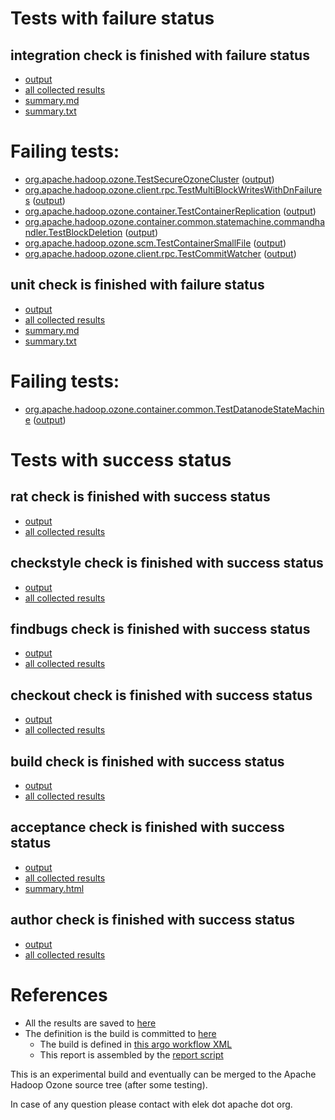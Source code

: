 # Tests with failure status

## integration check is finished with failure status

   * [output](https://raw.githubusercontent.com/elek/ozone-ci/master/pr/pr-hdds-1879-plksr/integration/output.log)
   * [all collected results](https://github.com/elek/ozone-ci/tree/master/pr/pr-hdds-1879-plksr/integration)
   * [summary.md](https://github.com/elek/ozone-ci/tree/master/pr/pr-hdds-1879-plksr/integration/summary.md)
   * [summary.txt](https://github.com/elek/ozone-ci/tree/master/pr/pr-hdds-1879-plksr/integration/summary.txt)

# Failing tests: 

 * [org.apache.hadoop.ozone.TestSecureOzoneCluster](hadoop-ozone/integration-test/org.apache.hadoop.ozone.TestSecureOzoneCluster.txt) ([output](hadoop-ozone/integration-test/org.apache.hadoop.ozone.TestSecureOzoneCluster-output.txt/))
 * [org.apache.hadoop.ozone.client.rpc.TestMultiBlockWritesWithDnFailures](hadoop-ozone/integration-test/org.apache.hadoop.ozone.client.rpc.TestMultiBlockWritesWithDnFailures.txt) ([output](hadoop-ozone/integration-test/org.apache.hadoop.ozone.client.rpc.TestMultiBlockWritesWithDnFailures-output.txt/))
 * [org.apache.hadoop.ozone.container.TestContainerReplication](hadoop-ozone/integration-test/org.apache.hadoop.ozone.container.TestContainerReplication.txt) ([output](hadoop-ozone/integration-test/org.apache.hadoop.ozone.container.TestContainerReplication-output.txt/))
 * [org.apache.hadoop.ozone.container.common.statemachine.commandhandler.TestBlockDeletion](hadoop-ozone/integration-test/org.apache.hadoop.ozone.container.common.statemachine.commandhandler.TestBlockDeletion.txt) ([output](hadoop-ozone/integration-test/org.apache.hadoop.ozone.container.common.statemachine.commandhandler.TestBlockDeletion-output.txt/))
 * [org.apache.hadoop.ozone.scm.TestContainerSmallFile](hadoop-ozone/integration-test/org.apache.hadoop.ozone.scm.TestContainerSmallFile.txt) ([output](hadoop-ozone/integration-test/org.apache.hadoop.ozone.scm.TestContainerSmallFile-output.txt/))
 * [org.apache.hadoop.ozone.client.rpc.TestCommitWatcher](hadoop-ozone/integration-test/org.apache.hadoop.ozone.client.rpc.TestCommitWatcher.txt) ([output](hadoop-ozone/integration-test/org.apache.hadoop.ozone.client.rpc.TestCommitWatcher-output.txt/))

## unit check is finished with failure status

   * [output](https://raw.githubusercontent.com/elek/ozone-ci/master/pr/pr-hdds-1879-plksr/unit/output.log)
   * [all collected results](https://github.com/elek/ozone-ci/tree/master/pr/pr-hdds-1879-plksr/unit)
   * [summary.md](https://github.com/elek/ozone-ci/tree/master/pr/pr-hdds-1879-plksr/unit/summary.md)
   * [summary.txt](https://github.com/elek/ozone-ci/tree/master/pr/pr-hdds-1879-plksr/unit/summary.txt)

# Failing tests: 

 * [org.apache.hadoop.ozone.container.common.TestDatanodeStateMachine](hadoop-hdds/container-service/org.apache.hadoop.ozone.container.common.TestDatanodeStateMachine.txt) ([output](hadoop-hdds/container-service/org.apache.hadoop.ozone.container.common.TestDatanodeStateMachine-output.txt/))


# Tests with success status

## rat check is finished with success status

   * [output](https://raw.githubusercontent.com/elek/ozone-ci/master/pr/pr-hdds-1879-plksr/rat/output.log)
   * [all collected results](https://github.com/elek/ozone-ci/tree/master/pr/pr-hdds-1879-plksr/rat)


## checkstyle check is finished with success status

   * [output](https://raw.githubusercontent.com/elek/ozone-ci/master/pr/pr-hdds-1879-plksr/checkstyle/output.log)
   * [all collected results](https://github.com/elek/ozone-ci/tree/master/pr/pr-hdds-1879-plksr/checkstyle)


## findbugs check is finished with success status

   * [output](https://raw.githubusercontent.com/elek/ozone-ci/master/pr/pr-hdds-1879-plksr/findbugs/output.log)
   * [all collected results](https://github.com/elek/ozone-ci/tree/master/pr/pr-hdds-1879-plksr/findbugs)


## checkout check is finished with success status

   * [output](https://raw.githubusercontent.com/elek/ozone-ci/master/pr/pr-hdds-1879-plksr/checkout/output.log)
   * [all collected results](https://github.com/elek/ozone-ci/tree/master/pr/pr-hdds-1879-plksr/checkout)


## build check is finished with success status

   * [output](https://raw.githubusercontent.com/elek/ozone-ci/master/pr/pr-hdds-1879-plksr/build/output.log)
   * [all collected results](https://github.com/elek/ozone-ci/tree/master/pr/pr-hdds-1879-plksr/build)


## acceptance check is finished with success status

   * [output](https://raw.githubusercontent.com/elek/ozone-ci/master/pr/pr-hdds-1879-plksr/acceptance/output.log)
   * [all collected results](https://github.com/elek/ozone-ci/tree/master/pr/pr-hdds-1879-plksr/acceptance)
   * [summary.html](https://elek.github.io/ozone-ci/pr/pr-hdds-1879-plksr/acceptance/summary.html)


## author check is finished with success status

   * [output](https://raw.githubusercontent.com/elek/ozone-ci/master/pr/pr-hdds-1879-plksr/author/output.log)
   * [all collected results](https://github.com/elek/ozone-ci/tree/master/pr/pr-hdds-1879-plksr/author)




# References

 * All the results are saved to [here](https://github.com/elek/ozone-ci/tree/master/pr/pr-hdds-1879-plksr/)
 * The definition is the build is committed to [here](https://github.com/elek/argo-ozone)
    * The build is defined in [this argo workflow XML](https://github.com/elek/argo-ozone/blob/master/ozone-build.yaml)
    * This report is assembled by the [report script](https://github.com/elek/argo-ozone/blob/master/scripts/report.sh)

This is an experimental build and eventually can be merged to the Apache Hadoop Ozone source tree (after some testing).

In case of any question please contact with elek dot apache dot org.
